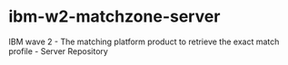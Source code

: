 # ibm-w2-matchzone-server
IBM wave 2 - The matching platform product to retrieve the exact match profile - Server Repository


